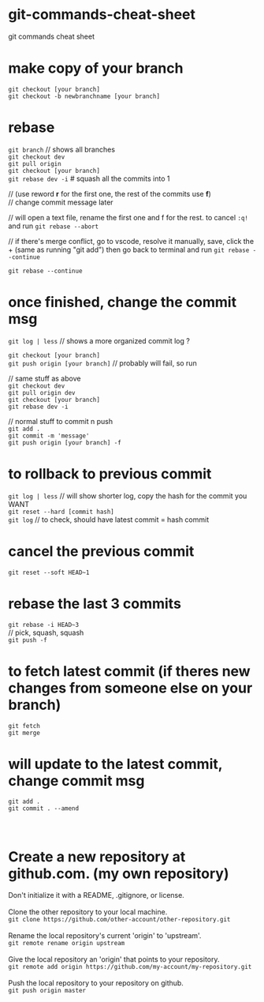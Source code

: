 # git-commands-cheat-sheet
git commands cheat sheet

# make copy of your branch
`git checkout [your branch]` <br/>
`git checkout -b newbranchname [your branch]`

# rebase
`git branch` 		// shows all branches <br/>
`git checkout dev` <br/>
`git pull origin` <br/>
`git checkout [your branch]` <br/>
`git rebase dev -i` 	# squash all the commits into 1 <br/>

// (use reword **r** for the first one, the rest of the commits use **f**) <br/>
// change commit message later <br/>

// will open a text file, rename the first one and f for the rest. to cancel `:q!` and run `git rebase --abort` <br/>

// if there's merge conflict, go to vscode, resolve it manually, save, click the + (same as running "git add") then go back to terminal and run `git rebase --continue`
<br/>

`git rebase --continue` <br/>

# once finished, change the commit msg 

`git log | less` 				// shows a more organized commit log ? <br/>

`git checkout [your branch]`	<br/>
`git push origin [your branch]`		// probably will fail, so run <br/>

// same stuff as above <br/>
`git checkout dev` <br/>
`git pull origin dev` <br/>
`git checkout [your branch]` <br/>
`git rebase dev -i` <br/>

// normal stuff to commit n push <br/>
`git add .` <br/>
`git commit -m 'message'` <br/>
`git push origin [your branch] -f` <br/>

# to rollback to previous commit
`git log | less`		// will show shorter log, copy the hash for the commit you WANT <br/>
`git reset --hard [commit hash]` <br/>
`git log` 		// to check, should have latest commit = hash commit <br/>

# cancel the previous commit 
`git reset --soft HEAD~1` <br/>

# rebase the last 3 commits 
`git rebase -i HEAD~3` 	 <br/>
// pick, squash, squash <br/>
`git push -f` <br/>

# to fetch latest commit (if theres new changes from someone else on your branch)
`git fetch` <br/>
`git merge` <br/>


# will update to the latest commit, change commit msg
`git add .` <br/>
`git commit . --amend` 	 <br/>
<br>
<br>

# Create a new repository at github.com. (my own repository)
Don't initialize it with a README, .gitignore, or license. <br>
<br>
Clone the other repository to your local machine. <br>
`git clone https://github.com/other-account/other-repository.git` 
<br>
<br>
Rename the local repository's current 'origin' to 'upstream'.<br>
`git remote rename origin upstream` 
<br>
<br>
Give the local repository an 'origin' that points to your repository.<br>
`git remote add origin https://github.com/my-account/my-repository.git`
<br>
<br>
Push the local repository to your repository on github. <br>
`git push origin master`
<br>

